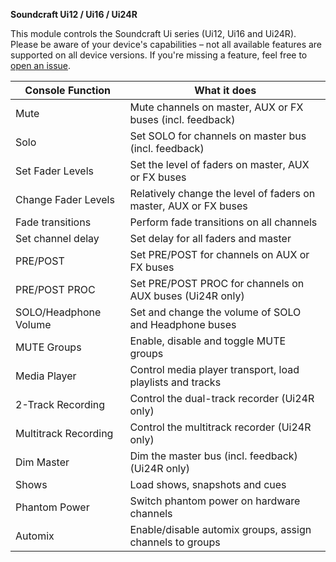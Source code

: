 **Soundcraft Ui12 / Ui16 / Ui24R**

This module controls the Soundcraft Ui series (Ui12, Ui16 and Ui24R).
Please be aware of your device's capabilities – not all available features are supported on all device versions.
If you're missing a feature, feel free to [open an issue](https://github.com/bitfocus/companion-module-soundcraft-ui/issues).

| Console Function      | What it does                                                     |
| --------------------- | ---------------------------------------------------------------- |
| Mute                  | Mute channels on master, AUX or FX buses (incl. feedback)        |
| Solo                  | Set SOLO for channels on master bus (incl. feedback)             |
| Set Fader Levels      | Set the level of faders on master, AUX or FX buses               |
| Change Fader Levels   | Relatively change the level of faders on master, AUX or FX buses |
| Fade transitions      | Perform fade transitions on all channels                         |
| Set channel delay     | Set delay for all faders and master                              |
| PRE/POST              | Set PRE/POST for channels on AUX or FX buses                     |
| PRE/POST PROC         | Set PRE/POST PROC for channels on AUX buses (Ui24R only)         |
| SOLO/Headphone Volume | Set and change the volume of SOLO and Headphone buses            |
| MUTE Groups           | Enable, disable and toggle MUTE groups                           |
| Media Player          | Control media player transport, load playlists and tracks        |
| 2-Track Recording     | Control the dual-track recorder (Ui24R only)                     |
| Multitrack Recording  | Control the multitrack recorder (Ui24R only)                     |
| Dim Master            | Dim the master bus (incl. feedback) (Ui24R only)                 |
| Shows                 | Load shows, snapshots and cues                                   |
| Phantom Power         | Switch phantom power on hardware channels                        |
| Automix               | Enable/disable automix groups, assign channels to groups         |
